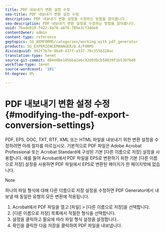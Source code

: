 ```yaml
---
title: PDF 내보내기 변환 설정 수정
seo-title: PDF 내보내기 변환 설정 수정
description: PDF 내보내기 변환 설정을 수정하는 방법을 알아봅니다.
seo-description: PDF 내보내기 변환 설정을 수정하는 방법을 알아봅니다.
uuid: 7bade010-f422-4a76-a876-705e3cf346e6
contentOwner: admin
content-type: reference
geptopics: SG_AEMFORMS/categories/working_with_pdf_generator
products: SG_EXPERIENCEMANAGER/6.4/FORMS
discoiquuid: 982f7b7e-9ba9-437f-a337-76c355b328ac
translation-type: tm+mt
source-git-commit: d04e08e105bba2e6c92d93bcb58839f1b5307bd8
workflow-type: tm+mt
source-wordcount: '181'
ht-degree: 0%

---
```



# PDF 내보내기 변환 설정 수정 {#modifying-the-pdf-export-conversion-settings}

PDF, EPS, DOC, TXT, RTF, XML 또는 HTML 파일을 내보내기 위한 변환 설정을 수정하려면 아래 절차를 따르십시오. 기본적으로 PDF 파일은 Adobe Acrobat Professional 또는 Acrobat Standard에 구성된 기본 [다른 이름으로 저장] 설정을 사용합니다. 예를 들어 Acrobat에서 PDF 파일을 EPS로 변환하기 위한 기본 [다른 이름으로 저장] 설정을 사용하면 PDF 파일에서 EPS로 변환된 페이지가 한 페이지밖에 없습니다.

>[!NOTE]
>
>하나의 파일 형식에 대해 다른 이름으로 저장 설정을 수정하면 PDF Generator에서 내보낼 때 동일한 유형의 모든 변환에 적용됩니다.

1. Acrobat에서 PDF 파일을 열고 [파일] > [다른 이름으로 저장]을 선택합니다.
1. [다른 이름으로 저장] 목록에서 적절한 형식을 선택합니다.
1. 설정을 클릭하고 필요에 따라 파일 형식 설정을 설정합니다.
1. 확인을 클릭한 다음 저장을 클릭하여 PDF 파일을 내보냅니다.

